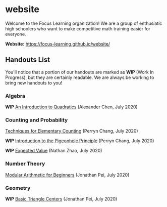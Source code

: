 # website
Welcome to the Focus Learning organization! We are a group of enthusiatic high schoolers who want to make competitive math training easier for everyone.

**Website:** https://focus-learning.github.io/website/

## Handouts List
You'll notice that a portion of our handouts are marked as **WIP** (Work In Progress), but they are certainly readable. We are always be working to bring new handouts to you!

### Algebra

**WIP** [An Introduction to Quadratics](https://github.com/focus-learning/website/blob/master/handouts/math/algebra/intro-to-quadratics/intro-to-quadratics.pdf) (Alexander Chen, July 2020)

### Counting and Probability

[Techniques for Elementary Counting](https://github.com/focus-learning/website/blob/master/handouts/math/counting/elementary-counting/Techniques_for_Elementary_Counting.pdf) (Perryn Chang, July 2020)

**WIP** [Introduction to the Pigeonhole Principle](https://github.com/focus-learning/website/blob/master/handouts/math/counting/Intermediate%20Counting/Introduction_to_the_Pigeonhole_Principle%20(1).pdf) (Perryn Chang, July 2020)

**WIP** [Expected Value](https://github.com/focus-learning/website/blob/master/handouts/math/counting/expected-value/expected-value.pdf) (Nathan Zhao, July 2020)

### Number Theory

[Modular Arithmetic for Beginners](https://github.com/focus-learning/website/blob/master/handouts/math/Number%20Theory/modular_arithmetic_beg/modular_arithmetic.pdf) (Jonathan Pei, July 2020)

### Geometry

**WIP** [Basic Triangle Centers](https://github.com/focus-learning/website/blob/master/handouts/math/Geometry/Triangle_Centers/triangle_centers.pdf) (Jonathan Pei, July 2020)
